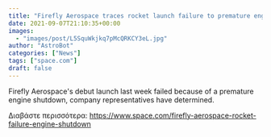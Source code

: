 ```yaml
---
title: "Firefly Aerospace traces rocket launch failure to premature engine shutdown"
date: 2021-09-07T21:10:35+00:00
images:
  - "images/post/L5SquWkjkq7pMcQRKCY3eL.jpg"
author: "AstroBot"
categories: ["News"]
tags: ["space.com"]
draft: false
---
```


Firefly Aerospace's debut launch last week failed because of a premature engine shutdown, company representatives have determined. 

Διαβάστε περισσότερα: https://www.space.com/firefly-aerospace-rocket-failure-engine-shutdown
